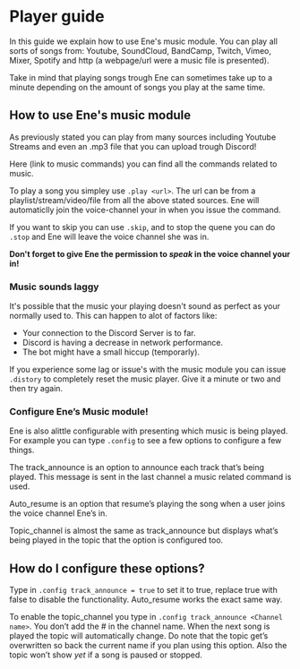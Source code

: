 # Player guide

In this guide we explain how to use Ene's music module. You can play all sorts of songs from: Youtube, SoundCloud, BandCamp, Twitch, Vimeo, Mixer, Spotify and http (a webpage/url were a music file is presented).

Take in mind that playing songs trough Ene can sometimes take up to a minute depending on the amount of songs you play at the same time.

## How to use Ene's music module
As previously stated you can play from many sources including Youtube Streams and even an .mp3 file that you can upload trough Discord!

Here (link to music commands) you can find all the commands related to music.

To play a song you simpley use `.play <url>`. The url can be from a playlist/stream/video/file from all the above stated sources. Ene will automaticlly join the voice-channel your in when you issue the command.

If you want to skip you can use `.skip`, and to stop the quene you can do `.stop` and Ene will leave the voice channel she was in.

**Don't forget to give Ene the permission to *speak* in the voice channel your in!**

### Music sounds laggy
It's possible that the music your playing doesn't sound as perfect as your normally used to. This can happen to alot of factors like:
* Your connection to the Discord Server is to far.
* Discord is having a decrease in network performance.
* The bot might have a small hiccup (temporarly).

If you experience some lag or issue's with the music module you can issue `.distory` to completely reset the music player. Give it a minute or two and then try again.

### Configure Ene’s Music module!

Ene is also alittle configurable with presenting which music is being played. For example you can type `.config` to see a few options to configure a few things.

The track_announce is an option to announce each track that’s being played. This message is sent in the last channel a music related command is used.

Auto_resume is an option that resume’s playing the song when a user joins the voice channel Ene’s in.

Topic_channel is almost the same as track_announce but displays what’s being played in the topic that the option is configured too.

## How do I configure these options?

Type in `.config track_announce = true` to set it to true, replace true with false to disable the functionality. Auto_resume works the exact same way.

To enable the topic_channel you type in `.config track_announce <Channel name>`. You don’t add the # in the channel name. When the next song is played the topic will automatically change. Do note that the topic get’s overwritten so back the current name if you plan using this option. Also the topic won’t show *yet* if a song is paused or stopped.